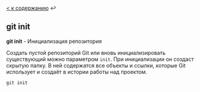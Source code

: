 [< к содержанию](./readme.md) :leftwards_arrow_with_hook:


## git init

**git init** - Инициализация репозитория

Создать пустой репозиторий Git или вновь инициализировать существующий можно параметром ```init```. При инициализации он создаст скрытую папку. В ней содержатся все объекты и ссылки, которые Git использует и создаёт в истории работы над проектом.

```mash=
git init
```
